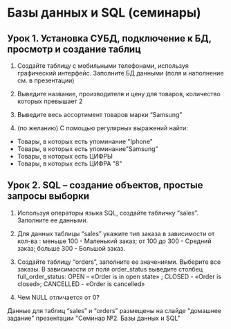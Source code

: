 # Базы данных и SQL (семинары)
## Урок 1. Установка СУБД, подключение к БД, просмотр и создание таблиц

1. Создайте таблицу с мобильными телефонами, используя графический интерфейс. Заполните БД данными (поля и наполнение см. в презентации)

2. Выведите название, производителя и цену для товаров, количество которых превышает 2

3. Выведите весь ассортимент товаров марки “Samsung”

4. (по желанию) С помощью регулярных выражений найти:

* Товары, в которых есть упоминание "Iphone"
* Товары, в которых есть упоминание"Samsung"
* Товары, в которых есть ЦИФРЫ
* Товары, в которых есть ЦИФРА "8"

## Урок 2. SQL – создание объектов, простые запросы выборки

1. Используя операторы языка SQL, создайте табличку “sales”. Заполните ее данными.

2. Для данных таблицы “sales” укажите тип заказа в зависимости от кол-ва : меньше 100 - Маленький заказ; от 100 до 300 - Средний заказ; больше 300 - Большой заказ.

3. Создайте таблицу “orders”, заполните ее значениями. Выберите все заказы. В зависимости от поля order_status выведите столбец full_order_status: OPEN – «Order is in open state» ; CLOSED - «Order is closed»; CANCELLED - «Order is cancelled»

4. Чем NULL отличается от 0?

Данные для таблиц “sales” и “orders” размещены на слайде "домашнее задание" презентации "Семинар №2. Базы данных и SQL"